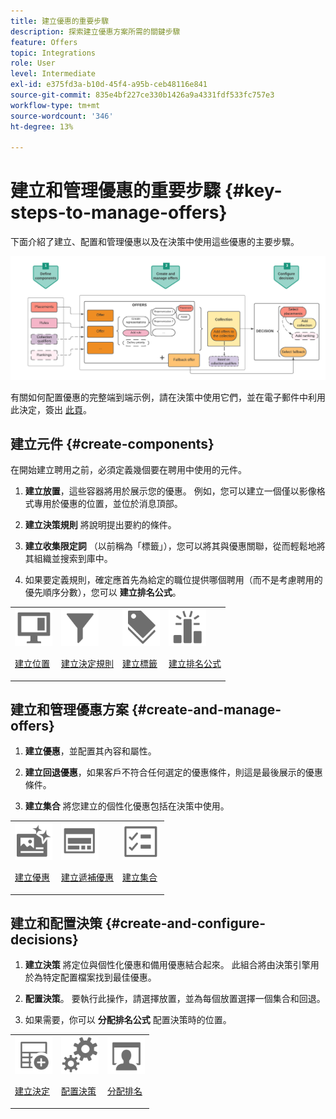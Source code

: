 ```yaml
---
title: 建立優惠的重要步驟
description: 探索建立優惠方案所需的關鍵步驟
feature: Offers
topic: Integrations
role: User
level: Intermediate
exl-id: e375fd3a-b10d-45f4-a95b-ceb48116e841
source-git-commit: 835e4bf227ce330b1426a9a4331fdf533fc757e3
workflow-type: tm+mt
source-wordcount: '346'
ht-degree: 13%

---
```


# 建立和管理優惠的重要步驟 {#key-steps-to-manage-offers}

下面介紹了建立、配置和管理優惠以及在決策中使用這些優惠的主要步驟。

![](../assets/offer-create-manage-process.png)

有關如何配置優惠的完整端到端示例，請在決策中使用它們，並在電子郵件中利用此決定，簽出 [此頁](../offers-e2e.md)。

## 建立元件 {#create-components}

在開始建立聘用之前，必須定義幾個要在聘用中使用的元件。

1. **建立放置**，這些容器將用於展示您的優惠。 例如，您可以建立一個僅以影像格式專用於優惠的位置，並位於消息頂部。

1. **建立決策規則** 將說明提出要約的條件。

1. **建立收集限定詞** （以前稱為「標籤」），您可以將其與優惠關聯，從而輕鬆地將其組織並搜索到庫中。

1. 如果要定義規則，確定應首先為給定的職位提供哪個聘用（而不是考慮聘用的優先順序分數），您可以 **建立排名公式**。

<table>
<tr>
<td><img src="../../assets/do-not-localize/icon-placement.svg" width="60px"><p><a href="../offer-library/creating-placements.md">建立位置</a></p></td>
<td><img src="../../assets/do-not-localize/icon-rules.svg" width="60px"><p><a href="../offer-library/creating-decision-rules.md">建立決定規則</a></p></td>
<td><img src="../../assets/do-not-localize/icon-tags.svg" width="60px"><p><a href="../offer-library/creating-tags.md">建立標籤</a></p></td>
<td><img src="../../assets/do-not-localize/icon-ranking.svg" width="60px"><p><a href="../ranking/create-ranking-formulas.md">建立排名公式</a></p></td>
</table>

## 建立和管理優惠方案 {#create-and-manage-offers}

1. **建立優惠**，並配置其內容和屬性。

1. **建立回退優惠**，如果客戶不符合任何選定的優惠條件，則這是最後展示的優惠條件。

1. **建立集合** 將您建立的個性化優惠包括在決策中使用。

<table>
<tr>
<td><img src="../../assets/do-not-localize/icon-offer.svg" width="60px"><p><a href="../offer-library/creating-personalized-offers.md">建立優惠</a></p></td>
<td><img src="../../assets/do-not-localize/icon-fallback.svg" width="60px"><p><a href="../offer-library/creating-fallback-offers.md">建立遞補優惠</a></p></td>
<td><img src="../../assets/do-not-localize/icon-collection.svg" width="60px"><p><a href="../offer-library/creating-collections.md">建立集合</a></p></td></tr>
</table>

## 建立和配置決策 {#create-and-configure-decisions}

1. **建立決策** 將定位與個性化優惠和備用優惠結合起來。 此組合將由決策引擎用於為特定配置檔案找到最佳優惠。

1. **配置決策**。 要執行此操作，請選擇放置，並為每個放置選擇一個集合和回退。

1. 如果需要，你可以 **分配排名公式** 配置決策時的位置。

<table>
<tr>
<td><img src="../../assets/do-not-localize/icon-decision.svg" width="60px"><p><a href="../offer-activities/create-offer-activities.md">建立決定</a></p></td>
<td><img src="../../assets/do-not-localize/icon-configure-decision.svg" width="60px"><p><a href="../offer-activities/create-offer-activities.md#add-offers">配置決策</a></p></td>
<td><img src="../../assets/do-not-localize/icon-assign-ranking.svg" width="60px"><p><a href="../offer-activities/configure-offer-selection.md#assign-ranking-formula">分配排名</a></p></td>
</tr>
</table>
